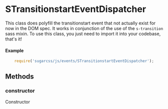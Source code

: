 
# STransitionstartEventDispatcher
This class does polyfill the transitionstart event that not actually exist for now in the DOM spec.
It works in conjunction of the use of the `s-transition` sass mixin.
To use this class, you just need to import it into your codebase, that's it!

#### Example
```js
	require('sugarcss/js/events/STransitionstartEventDispatcher');
```




## Methods


### constructor

Constructor
